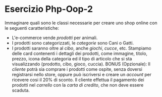 # Esercizio Php-Oop-2

Immaginare quali sono le classi necessarie per creare uno shop online con le seguenti caratteristiche:
 - L'e-commerce vende *prodotti* per animali.
 - I prodotti sono categorizzati, le *categorie* sono Cani o Gatti.
 - I prodotti saranno oltre al *cibo*, anche *giochi*, *cucce*, etc.
Stampiamo delle card contenenti i dettagli dei prodotti, come immagine, titolo, prezzo, icona della categoria ed il tipo di articolo che si sta visualizzando (prodotto, cibo, gioco, cuccia).
BONUS (Opzionale):
Il *cliente* potrà sia comprare i prodotti come ospite, senza doversi registrarsi nello store, oppure può iscriversi e creare un *account* per ricevere cosi il 20% di sconto.
Il cliente effettua il pagamento dei prodotti nel *carrello* con la *carta di credito*, che non deve essere scaduta.